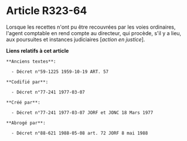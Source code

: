 # Article R323-64

Lorsque les recettes n'ont pu être recouvrées par les voies ordinaires, l'agent comptable en rend compte au directeur, qui
procède, s'il y a lieu, aux poursuites et instances judiciaires [*action en justice*].

**Liens relatifs à cet article**

	**Anciens textes**:

	  - Décret n°59-1225 1959-10-19 ART. 57

	**Codifié par**:

	  - Décret n°77-241 1977-03-07

	**Créé par**:

	  - Décret n°77-241 1977-03-07 JORF et JONC 18 Mars 1977

	**Abrogé par**:

	  - Décret n°88-621 1988-05-08 art. 72 JORF 8 mai 1988
